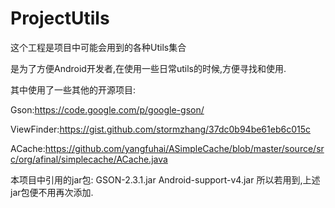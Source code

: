 # ProjectUtils

这个工程是项目中可能会用到的各种Utils集合

是为了方便Android开发者,在使用一些日常utils的时候,方便寻找和使用.

其中使用了一些其他的开源项目:

Gson:https://code.google.com/p/google-gson/

ViewFinder:https://gist.github.com/stormzhang/37dc0b94be61eb6c015c

ACache:https://github.com/yangfuhai/ASimpleCache/blob/master/source/src/org/afinal/simplecache/ACache.java

本项目中引用的jar包:
	GSON-2.3.1.jar
	Android-support-v4.jar
所以若用到,上述jar包便不用再次添加.